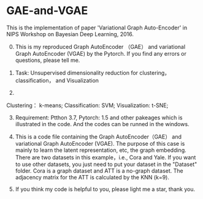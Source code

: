 # GAE-and-VGAE
This is the implementation of paper 'Variational Graph Auto-Encoder' in NIPS Workshop on Bayesian Deep Learning, 2016. 

0. This is my reproduced Graph AutoEncoder （GAE） and variational Graph AutoEncoder (VGAE) by the Pytorch. If you find any errors or questions, please tell me.

1. Task: Unsupervised dimensionality reduction for clustering， classification， and Visualization

2. 
Clustering： k-means; 
Classification: SVM; 
Visualization: t-SNE;

3. Requirement: Ptthon 3.7, Pytorch: 1.5 and other pakeages which is illustrated in the code. And the codes can be runned in the windows.

4. This is a code file containing the Graph AutoEncoder（GAE） and variational Graph AutoEncoder (VGAE). 
The purpose of this case is mainly to learn the latent representation, etc, the graph embedding. There are two datasets in this example，i.e., Cora and Yale. If you want to use other datasets, you just need to put your dataset in the "Dataset" folder. Cora is a graph dataset and ATT is a no-graph dataset. The adjacency matrix for the ATT is calculated by the KNN (k=9).

5. If you think my code is helpful to you, please light me a star, thank you.
